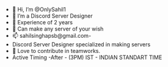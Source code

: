 - 👋 Hi, I’m @OnlySahil1
- 👀 I’m a Discord Server Designer
- 🌱 Experience of 2 years 
- 💞️ Can make any server of your wish
- 📫 sahilsinghapsb@gmail.com- 
- Discord Server Designer specialized in making servers
- 💙 Love to contribute in teamworks.
- Active Timing -After - (3PM) IST - INDIAN STANDART TIME

<!---
OnlySahil1/OnlySahil1 is a ✨ special ✨ repository because its `README.md` (this file) appears on your GitHub profile.
You can click the Preview link to take a look at your changes.
--->

